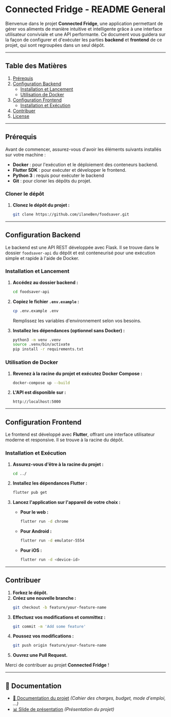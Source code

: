 # Connected Fridge - README General

Bienvenue dans le projet **Connected Fridge**, une application permettant de gérer vos aliments de manière intuitive et intelligente grâce à une interface utilisateur conviviale et une API performante. Ce document vous guidera sur la façon de configurer et d'exécuter les parties **backend** et **frontend** de ce projet, qui sont regroupées dans un seul dépôt.

---

## Table des Matières

1. [Prérequis](#prérequis)
2. [Configuration Backend](#configuration-backend)
   - [Installation et Lancement](#installation-et-lancement)
   - [Utilisation de Docker](#utilisation-de-docker)
3. [Configuration Frontend](#configuration-frontend)
   - [Installation et Exécution](#installation-et-exécution)
4. [Contribuer](#contribuer)
5. [License](#license)

---

## Prérequis

Avant de commencer, assurez-vous d'avoir les éléments suivants installés sur votre machine :

- **Docker** : pour l'exécution et le déploiement des conteneurs backend.
- **Flutter SDK** : pour exécuter et développer le frontend.
- **Python 3** : requis pour exécuter le backend 
- **Git** : pour cloner les dépôts du projet.

### Cloner le dépôt

1. **Clonez le dépôt du projet :**
   ```bash
   git clone https://github.com/ilaneBen/foodsaver.git
   ```

---

## Configuration Backend

Le backend est une API REST développée avec Flask. Il se trouve dans le dossier `foodsaver-api` du dépôt et est conteneurisé pour une exécution simple et rapide à l'aide de Docker.

### Installation et Lancement

1. **Accédez au dossier backend :**
   ```bash
   cd foodsaver-api
   ```

2. **Copiez le fichier `.env.example` :**
   ```bash
   cp .env.example .env
   ```
   Remplissez les variables d'environnement selon vos besoins.

3. **Installez les dépendances (optionnel sans Docker) :**
   ```bash
   python3 -m venv .venv
   source .venv/bin/activate
   pip install -r requirements.txt
   ```

### Utilisation de Docker

1. **Revenez à la racine du projet et exécutez Docker Compose :**
   ```bash
   docker-compose up --build
   ```

2. **L'API est disponible sur :**
   ```
   http://localhost:5000
   ```

---

## Configuration Frontend

Le frontend est développé avec **Flutter**, offrant une interface utilisateur moderne et responsive. Il se trouve à la racine du dépôt.

### Installation et Exécution

1. **Assurez-vous d'être à la racine du projet :**
   ```bash
   cd ../
   ```

2. **Installez les dépendances Flutter :**
   ```bash
   flutter pub get
   ```

3. **Lancez l'application sur l'appareil de votre choix :**

   - **Pour le web :**
     ```bash
     flutter run -d chrome
     ```

   - **Pour Android :**
     ```bash
     flutter run -d emulator-5554
     ```

   - **Pour iOS :**
     ```bash
     flutter run -d <device-id>
     ```

---

## Contribuer

1. **Forkez le dépôt.**
2. **Créez une nouvelle branche :**
   ```bash
   git checkout -b feature/your-feature-name
   ```
3. **Effectuez vos modifications et committez :**
   ```bash
   git commit -m 'Add some feature'
   ```
4. **Poussez vos modifications :**
   ```bash
   git push origin feature/your-feature-name
   ```
5. **Ouvrez une Pull Request.**

Merci de contribuer au projet **Connected Fridge** !

---

## 📄 Documentation

- [📘 Documentation du projet](https://docs.google.com/document/d/10WK1TIf48ZmF6MZunEQcbuqjy8V09d_elKhwGRWMXCQ/edit?usp=sharing) *(Cahier des charges, budget, mode d'emploi, ...)*  
- [📊 Slide de présentation](https://docs.google.com/presentation/d/1JxPr1LYyJETx1AS_mChZM3OzcLFEZHRMet7D79T-RqI/edit?usp=sharing) *(Présentation du projet)*  
